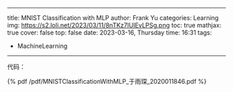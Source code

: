 
---
title: MNIST Classification with MLP
author: Frank Yu
categories: Learning
img: https://s2.loli.net/2023/03/11/8nTKz7lUIEvLPSg.png
toc: true
mathjax: true
cover: false
top: false
date: 2023-03-16, Thursday
time: 16:31
tags: 
- MachineLearning
---

代码：



{% pdf /pdf/MNISTClassificationWithMLP_于雨琛_2020011846.pdf %}
